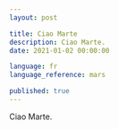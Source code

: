```yaml
---
layout: post

title: Ciao Marte
description: Ciao Marte.
date: 2021-01-02 00:00:00

language: fr
language_reference: mars

published: true
---
```


Ciao Marte.